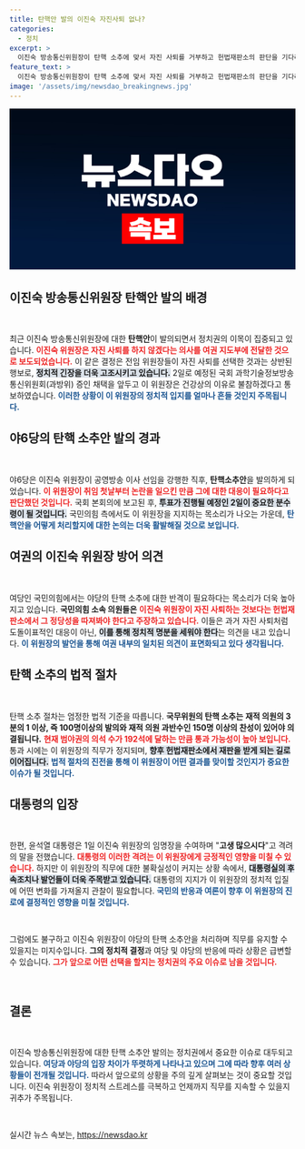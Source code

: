 ```yaml
---
title: 탄핵안 발의 이진숙 자진사퇴 없나?
categories:
  - 정치
excerpt: >
  이진숙 방송통신위원장이 탄핵 소추에 맞서 자진 사퇴를 거부하고 헌법재판소의 판단을 기다리겠다고 밝혔다. 야당의 공세 속에서도 여당의 지지를 받고 있는 그녀의 결정이 귀추를 주목받고 있다.
feature_text: >
  이진숙 방송통신위원장이 탄핵 소추에 맞서 자진 사퇴를 거부하고 헌법재판소의 판단을 기다리겠다고 밝혔다. 야당의 공세 속에서도 여당의 지지를 받고 있는 그녀의 결정이 귀추를 주목받고 있다.
image: '/assets/img/newsdao_breakingnews.jpg'
---
```


<p><img src="/assets/img/newsdao_breakingnews.jpg" alt="firstkoreanews 속보" /></p>

<h2 data-ke-size="size26">이진숙 방송통신위원장 탄핵안 발의 배경</h2>

<p data-ke-size="size16">&nbsp;</p>

<p>최근 이진숙 방송통신위원장에 대한 <b>탄핵안</b>이 발의되면서 정치권의 이목이 집중되고 있습니다. <b><span style="color: #ee2323;">이진숙 위원장은 자진 사퇴를 하지 않겠다는 의사를 여권 지도부에 전달한 것으로 보도되었습니다.</span></b> 이 같은 결정은 전임 위원장들이 자진 사퇴를 선택한 것과는 상반된 행보로, <b><span style="background-color: #21538527;">정치적 긴장을 더욱 고조시키고 있습니다.</span></b> 2일로 예정된 국회 과학기술정보방송통신위원회(과방위) 증인 채택을 앞두고 이 위원장은 건강상의 이유로 불참하겠다고 통보하였습니다. <b><span style="color: #1a5490;">이러한 상황이 이 위원장의 정치적 입지를 얼마나 흔들 것인지 주목됩니다.</span></b></p>

<h2 data-ke-size="size26">야6당의 탄핵 소추안 발의 경과</h2>

<p data-ke-size="size16">&nbsp;</p>

<p>야6당은 이진숙 위원장이 공영방송 이사 선임을 강행한 직후, <b>탄핵소추안</b>을 발의하게 되었습니다. <b><span style="color: #ee2323;">이 위원장이 취임 첫날부터 논란을 일으킨 만큼 그에 대한 대응이 필요하다고 판단했던 것입니다.</span></b> 국회 본회의에 보고된 후, <b><span style="background-color: #21538527;">투표가 진행될 예정인 2일이 중요한 분수령이 될 것입니다.</span></b> 국민의힘 측에서도 이 위원장을 지지하는 목소리가 나오는 가운데, <b><span style="color: #1a5490;">탄핵안을 어떻게 처리할지에 대한 논의는 더욱 활발해질 것으로 보입니다.</span></b></p>

<h2 data-ke-size="size26">여권의 이진숙 위원장 방어 의견</h2>

<p data-ke-size="size16">&nbsp;</p>

<p>여당인 국민의힘에서는 야당의 탄핵 소추에 대한 반격이 필요하다는 목소리가 더욱 높아지고 있습니다. <b>국민의힘 소속 의원들은</b> <b><span style="color: #ee2323;">이진숙 위원장이 자진 사퇴하는 것보다는 헌법재판소에서 그 정당성을 따져봐야 한다고 주장하고 있습니다.</span></b> 이들은 과거 자진 사퇴처럼 도돌이표적인 대응이 아닌, <b><span style="background-color: #21538527;">이를 통해 정치적 명분을 세워야 한다</span></b>는 의견을 내고 있습니다. <b><span style="color: #1a5490;">이 위원장의 발언을 통해 여권 내부의 일치된 의견이 표면화되고 있다 생각됩니다.</span></b></p>

<h2 data-ke-size="size26">탄핵 소추의 법적 절차</h2>

<p data-ke-size="size16">&nbsp;</p>

<p>탄핵 소추 절차는 엄정한 법적 기준을 따릅니다. <b>국무위원의 탄핵 소추는</b> <b>재적 의원의 3분의 1 이상, 즉 100명이상의 발의와 재적 의원 과반수인 150명 이상의 찬성이 있어야 의결됩니다.</b> <b><span style="color: #ee2323;">현재 범야권의 의석 수가 192석에 달하는 만큼 통과 가능성이 높아 보입니다.</span></b> 통과 시에는 이 위원장의 직무가 정지되며, <b><span style="background-color: #21538527;">향후 헌법재판소에서 재판을 받게 되는 길로 이어집니다.</span></b> <b><span style="color: #1a5490;">법적 절차의 진전을 통해 이 위원장이 어떤 결과를 맞이할 것인지가 중요한 이슈가 될 것입니다.</span></b></p>

<h2 data-ke-size="size26">대통령의 입장</h2>

<p data-ke-size="size16">&nbsp;</p>

<p>한편, 윤석열 대통령은 1일 이진숙 위원장의 임명장을 수여하며 "<b>고생 많으시다</b>"고 격려의 말을 전했습니다. <b><span style="color: #ee2323;">대통령의 이러한 격려는 이 위원장에게 긍정적인 영향을 미칠 수 있습니다.</span></b> 하지만 이 위원장의 직무에 대한 불확실성이 커지는 상황 속에서, <b><span style="background-color: #21538527;">대통령실의 후속조치나 발언들이 더욱 주목받고 있습니다.</span></b> 대통령의 지지가 이 위원장의 정치적 입질에 어떤 변화를 가져올지 관찰이 필요합니다. <b><span style="color: #1a5490;">국민의 반응과 여론이 향후 이 위원장의 진로에 결정적인 영향을 미칠 것입니다.</span></b></p>

<p data-ke-size="size16">&nbsp;</p>

<p>그럼에도 불구하고 이진숙 위원장이 야당의 탄핵 소추안을 처리하며 직무를 유지할 수 있을지는 미지수입니다. <b>그의 정치적 결정</b>과 여당 및 야당의 반응에 따라 상황은 급변할 수 있습니다. <b><span style="color: #ee2323;">그가 앞으로 어떤 선택을 할지는 정치권의 주요 이슈로 남을 것입니다.</span></b> </p>

<p data-ke-size="size16">&nbsp;</p>

<h2 data-ke-size="size26">결론</h2>

<p data-ke-size="size16">&nbsp;</p>

<p>이진숙 방송통신위원장에 대한 탄핵 소추안 발의는 정치권에서 중요한 이슈로 대두되고 있습니다. <b><span style="color: #1a5490;">여당과 야당의 입장 차이가 뚜렷하게 나타나고 있으며 그에 따라 향후 여러 상황들이 전개될 것입니다.</span></b> 따라서 앞으로의 상황을 주의 깊게 살펴보는 것이 중요할 것입니다. 이진숙 위원장이 정치적 스트레스를 극복하고 언제까지 직무를 지속할 수 있을지 귀추가 주목됩니다.</p>

<p data-ke-size="size16">&nbsp;</p>
실시간 뉴스 속보는, <a href="https://newsdao.kr" rel="dofollow">https://newsdao.kr</a>


